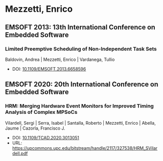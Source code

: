 # Mezzetti, Enrico

## EMSOFT 2013: 13th International Conference on Embedded Software

### Limited Preemptive Scheduling of Non-Independent Task Sets
Baldovin, Andrea | Mezzetti, Enrico | Vardanega, Tullio
* DOI: [10.1109/EMSOFT.2013.6658596](https://doi.org/10.1109/EMSOFT.2013.6658596)

## EMSOFT 2020: 20th International Conference on Embedded Software

### HRM: Merging Hardware Event Monitors for Improved Timing Analysis of Complex MPSoCs
Vilardell, Sergi | Serra, Isabel | Santalla, Roberto | Mezzetti, Enrico | Abella, Jaume | Cazorla, Francisco J.
* DOI: [10.1109/TCAD.2020.3013051](https://doi.org/10.1109/TCAD.2020.3013051)
* URL: <https://upcommons.upc.edu/bitstream/handle/2117/327538/HRM_SVilardell.pdf>

